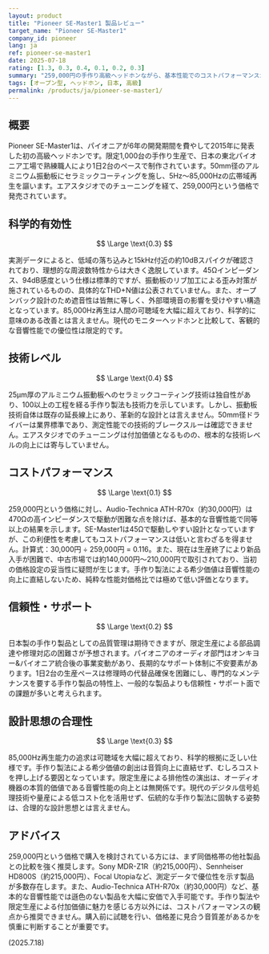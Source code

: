 ```yaml
---
layout: product
title: "Pioneer SE-Master1 製品レビュー"
target_name: "Pioneer SE-Master1"
company_id: pioneer
lang: ja
ref: pioneer-se-master1
date: 2025-07-18
rating: [1.3, 0.3, 0.4, 0.1, 0.2, 0.3]
summary: "259,000円の手作り高級ヘッドホンながら、基本性能でのコストパフォーマンスが著しく低い製品"
tags: [オープン型, ヘッドホン, 日本, 高級]
permalink: /products/ja/pioneer-se-master1/
---
```

## 概要

Pioneer SE-Master1は、パイオニアが6年の開発期間を費やして2015年に発表した初の高級ヘッドホンです。限定1,000台の手作り生産で、日本の東北パイオニア工場で熟練職人により1日2台のペースで制作されています。50mm径のアルミニウム振動板にセラミックコーティングを施し、5Hz〜85,000Hzの広帯域再生を謳います。エアスタジオでのチューニングを経て、259,000円という価格で発売されています。

## 科学的有効性

$$ \Large \text{0.3} $$

実測データによると、低域の落ち込みと15kHz付近の約10dBスパイクが確認されており、理想的な周波数特性からは大きく逸脱しています。45Ωインピーダンス、94dB感度という仕様は標準的ですが、振動板のリブ加工による歪み対策が施されているものの、具体的なTHD+N値は公表されていません。また、オープンバック設計のため遮音性は皆無に等しく、外部環境音の影響を受けやすい構造となっています。85,000Hz再生は人間の可聴域を大幅に超えており、科学的に意味のある改善とは言えません。現代のモニターヘッドホンと比較して、客観的な音響性能での優位性は限定的です。

## 技術レベル

$$ \Large \text{0.4} $$

25μm厚のアルミニウム振動板へのセラミックコーティング技術は独自性があり、100以上の工程を経る手作り製法も技術力を示しています。しかし、振動板技術自体は既存の延長線上にあり、革新的な設計とは言えません。50mm径ドライバーは業界標準であり、測定性能での技術的ブレークスルーは確認できません。エアスタジオでのチューニングは付加価値となるものの、根本的な技術レベルの向上には寄与していません。

## コストパフォーマンス

$$ \Large \text{0.1} $$

259,000円という価格に対し、Audio-Technica ATH-R70x（約30,000円）は470Ωの高インピーダンスで駆動が困難な点を除けば、基本的な音響性能で同等以上の結果を示します。SE-Master1は45Ωで駆動しやすい設計となっていますが、この利便性を考慮してもコストパフォーマンスは低いと言わざるを得ません。計算式：30,000円 ÷ 259,000円 = 0.116。また、現在は生産終了により新品入手が困難で、中古市場では約140,000円～210,000円で取引されており、当初の価格設定の妥当性に疑問が生じます。手作り製法による希少価値は音響性能の向上に直結しないため、純粋な性能対価格比では極めて低い評価となります。

## 信頼性・サポート

$$ \Large \text{0.2} $$

日本製の手作り製品としての品質管理は期待できますが、限定生産による部品調達や修理対応の困難さが予想されます。パイオニアのオーディオ部門はオンキヨー&パイオニア統合後の事業変動があり、長期的なサポート体制に不安要素があります。1日2台の生産ペースは修理時の代替品確保を困難にし、専門的なメンテナンスを要する手作り製品の特性上、一般的な製品よりも信頼性・サポート面での課題が多いと考えられます。

## 設計思想の合理性

$$ \Large \text{0.3} $$

85,000Hz再生能力の追求は可聴域を大幅に超えており、科学的根拠に乏しい仕様です。手作り製法による希少価値の創出は音質向上に直結せず、むしろコストを押し上げる要因となっています。限定生産による排他性の演出は、オーディオ機器の本質的価値である音響性能の向上とは無関係です。現代のデジタル信号処理技術や量産による低コスト化を活用せず、伝統的な手作り製法に固執する姿勢は、合理的な設計思想とは言えません。

## アドバイス

259,000円という価格で購入を検討されている方には、まず同価格帯の他社製品との比較を強く推奨します。Sony MDR-Z1R（約215,000円）、Sennheiser HD800S（約215,000円）、Focal Utopiaなど、測定データで優位性を示す製品が多数存在します。また、Audio-Technica ATH-R70x（約30,000円）など、基本的な音響性能では遜色のない製品を大幅に安価で入手可能です。手作り製法や限定生産による付加価値に魅力を感じる方以外には、コストパフォーマンスの観点から推奨できません。購入前に試聴を行い、価格差に見合う音質差があるかを慎重に判断することが重要です。

(2025.7.18)